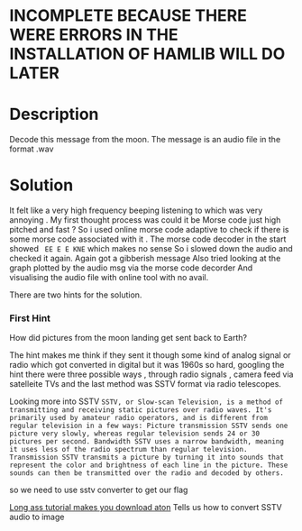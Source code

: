 # INCOMPLETE BECAUSE THERE WERE ERRORS IN THE INSTALLATION OF HAMLIB WILL DO LATER

# Description
Decode this message from the moon.
The message is an audio file in the format .wav


# Solution

It felt like a very high frequency beeping listening to which was very annoying . 
My first thought process was could it be Morse code just high pitched and fast ? 
So i used online morse code adaptive to check if there is some morse code associated with it . The morse code decoder in the start showed 
` EE E E KNE` which makes no sense 
So i slowed down the audio and checked it again. 
Again got a gibberish message 
Also tried looking at the graph plotted by the audio msg via the morse code decorder 
And visualising the audio file with online tool  with no avail.

There are two hints for the solution. 
### First Hint
How did pictures from the moon landing get sent back to Earth? 

The hint makes me think if they sent it though some kind of analog signal or radio which got converted in digital but it was 1960s so hard, googling the hint
there were three possible ways , through radio signals , camera feed via satelleite TVs and the last method was SSTV format via radio telescopes.

Looking more into SSTV
`
SSTV, or Slow-scan Television, is a method of transmitting and receiving static pictures over radio waves. It's primarily used by amateur radio operators, and is different from regular television in a few ways:
Picture transmission
SSTV sends one picture very slowly, whereas regular television sends 24 or 30 pictures per second.
Bandwidth
SSTV uses a narrow bandwidth, meaning it uses less of the radio spectrum than regular television.
Transmission
SSTV transmits a picture by turning it into sounds that represent the color and brightness of each line in the picture. These sounds can then be transmitted over the radio and decoded by others.
`

so we need to use sstv converter to get our flag 

[Long ass tutorial makes you download aton](https://ourcodeworld.com/articles/read/956/how-to-convert-decode-a-slow-scan-television-transmissions-sstv-audio-file-to-images-using-qsstv-in-ubuntu-18-04) Tells us how to convert SSTV audio to image



